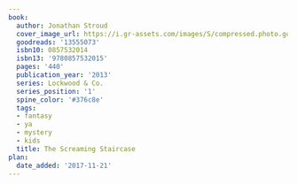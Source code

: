 ```yaml
---
book:
  author: Jonathan Stroud
  cover_image_url: https://i.gr-assets.com/images/S/compressed.photo.goodreads.com/books/1369670906l/13555073._SX98_.jpg
  goodreads: '13555073'
  isbn10: 0857532014
  isbn13: '9780857532015'
  pages: '440'
  publication_year: '2013'
  series: Lockwood & Co.
  series_position: '1'
  spine_color: '#376c8e'
  tags:
  - fantasy
  - ya
  - mystery
  - kids
  title: The Screaming Staircase
plan:
  date_added: '2017-11-21'
---
```

